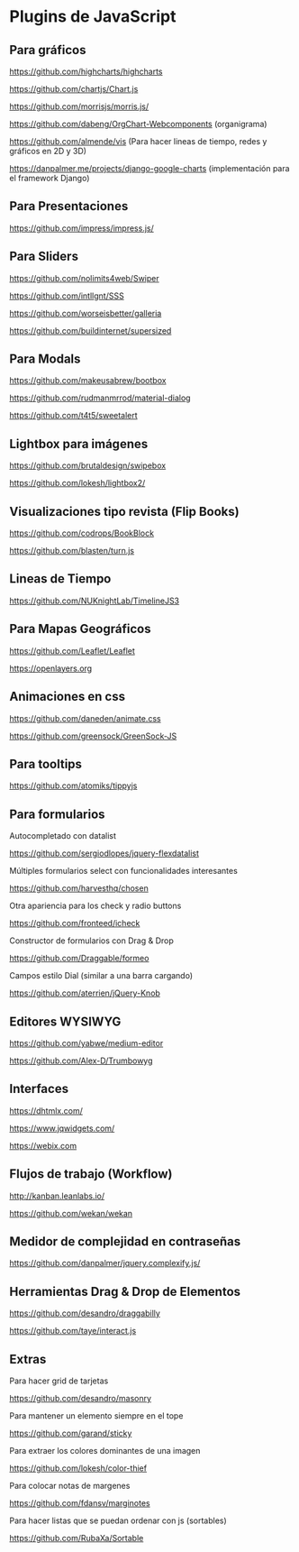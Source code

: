 # Plugins de JavaScript

## Para gráficos

https://github.com/highcharts/highcharts

https://github.com/chartjs/Chart.js

https://github.com/morrisjs/morris.js/

https://github.com/dabeng/OrgChart-Webcomponents (organigrama)

https://github.com/almende/vis (Para hacer lineas de tiempo, redes y gráficos en 2D y 3D)

https://danpalmer.me/projects/django-google-charts (implementación para el framework Django)

## Para Presentaciones

https://github.com/impress/impress.js/

## Para Sliders

https://github.com/nolimits4web/Swiper

https://github.com/intllgnt/SSS

https://github.com/worseisbetter/galleria

https://github.com/buildinternet/supersized

## Para Modals

https://github.com/makeusabrew/bootbox

https://github.com/rudmanmrrod/material-dialog

https://github.com/t4t5/sweetalert

## Lightbox para imágenes

https://github.com/brutaldesign/swipebox

https://github.com/lokesh/lightbox2/

## Visualizaciones tipo revista (Flip Books)

https://github.com/codrops/BookBlock

https://github.com/blasten/turn.js

## Lineas de Tiempo

https://github.com/NUKnightLab/TimelineJS3

## Para Mapas Geográficos

https://github.com/Leaflet/Leaflet

https://openlayers.org

## Animaciones en css

https://github.com/daneden/animate.css

https://github.com/greensock/GreenSock-JS

## Para tooltips

https://github.com/atomiks/tippyjs

## Para formularios

Autocompletado con datalist

https://github.com/sergiodlopes/jquery-flexdatalist

Múltiples formularios select con funcionalidades interesantes

https://github.com/harvesthq/chosen

Otra apariencia para los check y radio buttons

https://github.com/fronteed/icheck

Constructor de formularios con Drag & Drop

https://github.com/Draggable/formeo

Campos estilo Dial (similar a una barra cargando)

https://github.com/aterrien/jQuery-Knob

## Editores WYSIWYG

https://github.com/yabwe/medium-editor

https://github.com/Alex-D/Trumbowyg

## Interfaces

https://dhtmlx.com/

https://www.jqwidgets.com/

https://webix.com

## Flujos de trabajo (Workflow)

http://kanban.leanlabs.io/

https://github.com/wekan/wekan

## Medidor de complejidad en contraseñas

https://github.com/danpalmer/jquery.complexify.js/

## Herramientas Drag & Drop de Elementos

https://github.com/desandro/draggabilly

https://github.com/taye/interact.js

## Extras

Para hacer grid de tarjetas

https://github.com/desandro/masonry

Para mantener un elemento siempre en el tope

https://github.com/garand/sticky

Para extraer los colores dominantes de una imagen

https://github.com/lokesh/color-thief

Para colocar notas de margenes

https://github.com/fdansv/marginotes

Para hacer listas que se puedan ordenar con js (sortables)

https://github.com/RubaXa/Sortable
